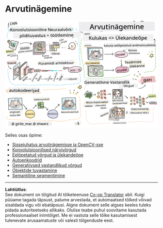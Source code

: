 <!--
CO_OP_TRANSLATOR_METADATA:
{
  "original_hash": "58a52f000089c1d8906a4daa4ab1169b",
  "translation_date": "2025-10-11T11:17:30+00:00",
  "source_file": "lessons/4-ComputerVision/README.md",
  "language_code": "et"
}
-->
# Arvutinägemine

![Arvutinägemise sisu kokkuvõte visandina](../../../../translated_images/ai-computervision.6506ebebac3fbf76cdb78989d7d3dfea87e88285c0feaade53aa7804a22b248f.et.png)

Selles osas õpime:

* [Sissejuhatus arvutinägemisse ja OpenCV-sse](06-IntroCV/README.md)
* [Konvolutsioonilised närvivõrgud](07-ConvNets/README.md)
* [Eelõpetatud võrgud ja ülekandeõpe](08-TransferLearning/README.md) 
* [Autoenkoodrid](09-Autoencoders/README.md)
* [Generatiivsed vastandlikud võrgud](10-GANs/README.md)
* [Objektide tuvastamine](11-ObjectDetection/README.md)
* [Semantiline segmentimine](12-Segmentation/README.md)

---

**Lahtiütlus**:  
See dokument on tõlgitud AI tõlketeenuse [Co-op Translator](https://github.com/Azure/co-op-translator) abil. Kuigi püüame tagada täpsust, palume arvestada, et automaatsed tõlked võivad sisaldada vigu või ebatäpsusi. Algne dokument selle algses keeles tuleks pidada autoriteetseks allikaks. Olulise teabe puhul soovitame kasutada professionaalset inimtõlget. Me ei vastuta selle tõlke kasutamisest tulenevate arusaamatuste või valesti tõlgenduste eest.